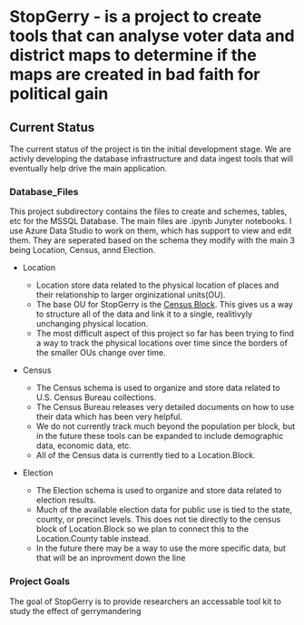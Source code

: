 # StopGerry - is a project to create tools that can analyse voter data and district maps to determine if the maps are created in bad faith for political gain

## Current Status
The current status of the project is tin the initial development stage. We are activly developing the database infrastructure and data ingest tools that will eventually help drive the main application.

### Database_Files
This project subdirectory contains the files to create and schemes, tables, etc for the MSSQL Database. The main files are .ipynb Junyter notebooks. I use Azure Data Studio to work on them, which has support to view and edit them. They are seperated based on the schema they modify with the main 3 being Location, Census, annd Election.

* Location
  * Location store data related to the physical location of places and their relationship to larger orginizational units(OU). 
  * The base OU for StopGerry is the [Census Block](https://www.census.gov/newsroom/blogs/random-samplings/2011/07/what-are-census-blocks.html). This gives us a way to structure all of the data and link it to a single, realitivyly unchanging physical location.
  * The most difficult aspect of this project so far has been trying to find a way to track the physical locations over time since the borders of the smaller OUs change over time.


* Census
  * The Census schema is used to organize and store data related to U.S. Census Bureau collections.
  * The Census Bureau releases very detailed documents on how to use their data which has been very helpful.
  * We do not currently track much beyond the population per block, but in the future these tools can be expanded to include demographic data, economic data, etc.
  * All of the Census data is currently tied to a Location.Block. 

* Election
  * The Election schema is used to organize and store data related to election results.
  * Much of the available election data for public use is tied to the state, county, or precinct levels. This does not tie directly to the census block of Location.Block so we plan to connect this to the Location.County table instead.
  * In the future there may be a way to use the more specific data, but that will be an inprovment down the line

### Project Goals

The goal of StopGerry is to provide researchers an accessable tool kit to study the effect of gerrymandering
